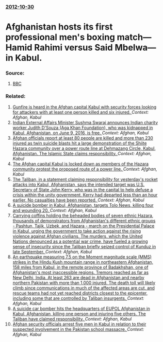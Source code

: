 ### [2012-10-30](/news/2012/10/30/index.md)

# Afghanistan hosts its first professional men's boxing match&mdash;Hamid Rahimi versus Said Mbelwa&mdash;in Kabul. 




### Source:

1. [BBC](http://www.bbc.co.uk/news/world-asia-20137782)

### Related:

1. [Gunfire is heard in the Afghan capital Kabul with security forces looking for attackers with at least one person killed and six injured. ](/news/2016/09/6/gunfire-is-heard-in-the-afghan-capital-kabul-with-security-forces-looking-for-attackers-with-at-least-one-person-killed-and-six-injured.md) _Context: Afghan, Kabul_
2. [Indian External Affairs Minister Sushma Swaraj announces Indian charity worker Judith D'Souza (Aga Khan Foundation), who was kidnapped in Kabul, Afghanistan, on June 9, 2016, is free. ](/news/2016/07/23/indian-external-affairs-minister-sushma-swaraj-announces-indian-charity-worker-judith-d-souza-aga-khan-foundation-who-was-kidnapped-in-ka.md) _Context: Afghan, Kabul_
3. [Afghan officials report at least 80 people are killed and more than 230 injured as twin suicide blasts hit a large  demonstration of the Shiite Hazara community over a power route line at Dehmazang Circle, Kabul, Afghanistan. The Islamic State claims responsibility. ](/news/2016/07/23/afghan-officials-report-at-least-80-people-are-killed-and-more-than-230-injured-as-twin-suicide-blasts-hit-a-large-demonstration-of-the-shi.md) _Context: Afghan, Kabul_
4. [The Afghan capital Kabul is locked down as members of the Hazara community protest the proposed route of a power line. ](/news/2016/05/16/the-afghan-capital-kabul-is-locked-down-as-members-of-the-hazara-community-protest-the-proposed-route-of-a-power-line.md) _Context: Afghan, Kabul_
5. [The Taliban, in a statement claiming responsibility for yesterday's rocket attacks into Kabul, Afghanistan, says the intended target was U.S. Secretary of State John Kerry, who was in the capital to help defuse a crisis within the unity government.  Kerry had departed less than an hour earlier. No casualties have been reported. ](/news/2016/04/10/the-taliban-in-a-statement-claiming-responsibility-for-yesterday-s-rocket-attacks-into-kabul-afghanistan-says-the-intended-target-was-u-s.md) _Context: Afghan, Kabul_
6. [A suicide bomber in Kabul, Afghanistan, targets Tolo News, killing four and wounding 20. ](/news/2016/01/20/a-suicide-bomber-in-kabul-afghanistan-targets-tolo-news-killing-four-and-wounding-20.md) _Context: Afghan, Kabul_
7. [Carrying coffins holding the beheaded bodies of seven ethnic Hazara, thousands of demonstrators from  Afghanistan's different ethnic groups - Pashtun, Tajik, Uzbek, and Hazara -  march on the  Presidential Palace in Kabul,  urging the government to take action against the rising violence against Afghan civilians. The murders, which the United Nations denounced as a potential war crime, have fueled a growing sense of insecurity since the Taliban briefly seized control of  Kunduz in late September. ](/news/2015/11/11/carrying-coffins-holding-the-beheaded-bodies-of-seven-ethnic-hazara-thousands-of-demonstrators-from-afghanistan-s-different-ethnic-groups.md) _Context: Afghan, Kabul_
8. [An earthquake  measuring 7.5 on the Moment magnitude scale (MMS) strikes in the Hindu Kush mountain range in northeastern Afghanistan,  158 miles from Kabul, in the remote province of Badakhshan, one of Afghanistan's most inaccessible regions. Tremors reached as far as New Delhi, India. At least 263 are dead in Afghanistan and nearby northern Pakistan with more than 1,000 injured. The death toll will likely climb since communications in much of the affected areas are cut, and rescue teams had not yet reached districts closest to the epicenter, including some that are controlled by Taliban insurgents. ](/news/2015/10/26/an-earthquake-measuring-7-5-on-the-moment-magnitude-scale-mms-strikes-in-the-hindu-kush-mountain-range-in-northeastern-afghanistan-158.md) _Context: Afghan, Kabul_
9. [A suicide car bomber hits the headquarters of EUPOL Afghanistan in Kabul, Afghanistan, killing one person and injuring five others. The Taliban have claimed responsibility. ](/news/2015/01/5/a-suicide-car-bomber-hits-the-headquarters-of-eupol-afghanistan-in-kabul-afghanistan-killing-one-person-and-injuring-five-others-the-tali.md) _Context: Afghan, Kabul_
10. [Afghan security officials arrest five men in Kabul in relation to their suspected involvement in the Pakistan school massacre. ](/news/2015/01/15/afghan-security-officials-arrest-five-men-in-kabul-in-relation-to-their-suspected-involvement-in-the-pakistan-school-massacre.md) _Context: Afghan, Kabul_
